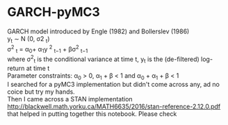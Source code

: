 # GARCH-pyMC3
GARCH model introduced by Engle (1982) and Bollerslev (1986)
</br>
y<sub>t</sub> ∼ N (0, σ2 <sub>t</sub>)
</br>
σ<sup>2</sup>
<sub>t</sub> = α<sub>0</sub>+ α<sub>1</sub>y
<sup>2</sup>
<sub>t−1</sub> + βσ<sup>2</sup>
<sub>t−1</sub>
</br>
where σ<sup>2</sup><sub>t</sub> is the conditional variance at time t, y<sub>t</sub> is the (de-filtered) log-return at time t
</br>
Parameter constraints: α<sub>0</sub> > 0, α<sub>1</sub> + β < 1 and  α<sub>0</sub> + α<sub>1</sub> + β < 1
</br>
I searched for a pyMC3 implementation but didn't come across any, ad no coice but try my hands. </br>
Then I came across a STAN implementation http://blackwell.math.yorku.ca/MATH6635/2016/stan-reference-2.12.0.pdf that helped in putting together this notebook.
Please check
